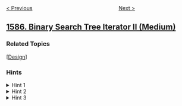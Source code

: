 <!--|This file generated by command(leetcode description); DO NOT EDIT.    |-->
<!--+----------------------------------------------------------------------+-->
<!--|@author    openset <openset.wang@gmail.com>                           |-->
<!--|@link      https://github.com/openset                                 |-->
<!--|@home      https://github.com/openset/leetcode                        |-->
<!--+----------------------------------------------------------------------+-->

[< Previous](../check-if-string-is-transformable-with-substring-sort-operations "Check If String Is Transformable With Substring Sort Operations")
　　　　　　　　　　　　　　　　
[Next >](../bank-account-summary-ii "Bank Account Summary II")

## [1586. Binary Search Tree Iterator II (Medium)](https://leetcode.com/problems/binary-search-tree-iterator-ii "")



### Related Topics
  [[Design](../../tag/design/README.md)]

### Hints
<details>
<summary>Hint 1</summary>
The inorder traversal of a BST gives us the elements in a sorted order.
</details>

<details>
<summary>Hint 2</summary>
We can use a stack to simulate the inorder traversal of the BST.
</details>

<details>
<summary>Hint 3</summary>
We can use another stack as a buffer to store numbers returned from calls to next and use this buffer whenever prev is called.
</details>
